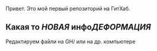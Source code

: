 Привет. Это мой первый репозиторий на ГитХаб.

 ## Какая то *НОВАЯ* инфо*ДЕФОРМАЦИЯ*
 
 Редактируем файли на GH/ или на др. компьютере
